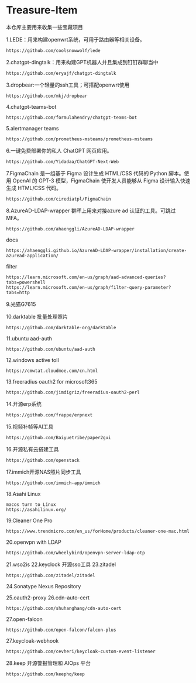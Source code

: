 # Treasure-Item
本仓库主要用来收集一些宝藏项目

1.LEDE：用来构建openwrt系统，可用于路由器等相关设备。
```
https://github.com/coolsnowwolf/lede
```
2.chatgpt-dingtalk：用来构建GPT机器人并且集成到钉钉群聊当中
```
https://github.com/eryajf/chatgpt-dingtalk
```
3.dropbear:一个轻量的ssh工具；可搭配openwrt使用
```
https://github.com/mkj/dropbear
```
4.chatgpt-teams-bot
```
https://github.com/formulahendry/chatgpt-teams-bot
```
5.alertmanager teams
```
https://github.com/prometheus-msteams/prometheus-msteams
```
6.一键免费部署你的私人 ChatGPT 网页应用。
```
https://github.com/Yidadaa/ChatGPT-Next-Web
```
7.FigmaChain 是一组基于 Figma 设计生成 HTML/CSS 代码的 Python 脚本。使用 OpenAI 的 GPT-3 模型，FigmaChain 使开发人员能够从 Figma 设计输入快速生成 HTML/CSS 代码。
```
https://github.com/cirediatpl/FigmaChain
```
8.AzureAD-LDAP-wrapper 群晖上用来对接azure ad 认证的工具。可跳过MFA。
```
https://github.com/ahaenggli/AzureAD-LDAP-wrapper
```
docs
```
https://ahaenggli.github.io/AzureAD-LDAP-wrapper/installation/create-azuread-application/
```
filter
```
https://learn.microsoft.com/en-us/graph/aad-advanced-queries?tabs=powershell   
https://learn.microsoft.com/en-us/graph/filter-query-parameter?tabs=http
```
9.光猫G7615

10.darktable 批量处理照片
```
https://github.com/darktable-org/darktable
```

11.ubuntu aad-auth
```
https://github.com/ubuntu/aad-auth
```

12.windows active toll
```
https://cmwtat.cloudmoe.com/cn.html
```

13.freeradius oauth2 for microsoft365
```
https://github.com/jimdigriz/freeradius-oauth2-perl
```
14.开源erp系统
```
https://github.com/frappe/erpnext
```
15.视频补帧等AI工具
```
https://github.com/Baiyuetribe/paper2gui
```
16.开源私有云搭建工具
```
https://github.com/openstack
```
17.immich开源NAS照片同步工具
```
https://github.com/immich-app/immich
```
18.Asahi Linux
```
macos turn to Linux
https://asahilinux.org/
```
19.Cleaner One Pro
```
https://www.trendmicro.com/en_us/forHome/products/cleaner-one-mac.html
```
20.openvpn with LDAP
```
https://github.com/wheelybird/openvpn-server-ldap-otp
```
21.wso2is
22.keyclock  开源sso工具
23.zitadel
```
https://github.com/zitadel/zitadel
```
24.Sonatype Nexus Repository

25.oauth2-proxy
26.cdn-auto-cert
```
https://github.com/shuhanghang/cdn-auto-cert
```
27.open-falcon
```
https://github.com/open-falcon/falcon-plus
```

27.keycloak-webhook
```
https://github.com/cevheri/keycloak-custom-event-listener
```
28.keep 开源警报管理和 AIOps 平台
```
https://github.com/keephq/keep
```
```
